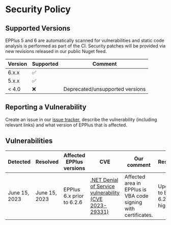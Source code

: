 # Security Policy

## Supported Versions

EPPlus 5 and 6 are automatically scanned for vulnerabilities and static code analysis is performed as part of the CI. Security patches will be provided via new revisions released in our public Nuget feed.

| Version | Supported          | Comment            |
| ------- | ------------------ | ------------------ |
| 6.x.x   | :white_check_mark: |                    |
| 5.x.x   | :white_check_mark: |                    |
| < 4.0   | :x:                |Deprecated/unsupported versions|

## Reporting a Vulnerability

Create an issue in our [issue tracker](https://github.com/EPPlusSoftware/EPPlus/issues), describe the vulnerability (including relevant links) and what version of EPPlus that is affected.

## Vulnerabilities
|Detected|Resolved|Affected EPPlus versions|CVE|Our comment|Resolution|
|--------|--------| ----------------------|---|----------|----------|
|June 15, 2023|June 15, 2023|EPPlus 6.x prior to 6.2.6|[.NET Denial of Service vulnerability (CVE 2023-29331)](https://github.com/advisories/GHSA-555c-2p6r-68mm)|Affected area in EPPlus is VBA code signing with certificates.|Upgrade to EPPlus 6.2.6 or higher|

